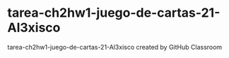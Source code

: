 # tarea-ch2hw1-juego-de-cartas-21-Al3xisco
tarea-ch2hw1-juego-de-cartas-21-Al3xisco created by GitHub Classroom
